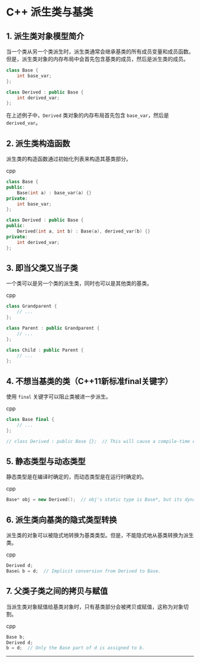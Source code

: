 # C++ 派生类与基类

## 1. 派生类对象模型简介

当一个类从另一个类派生时，派生类通常会继承基类的所有成员变量和成员函数。但是，派生类对象的内存布局中会首先包含基类的成员，然后是派生类的成员。

```cpp
class Base {
    int base_var;
};

class Derived : public Base {
    int derived_var;
};
```

在上述例子中，`Derived` 类对象的内存布局首先包含 `base_var`，然后是 `derived_var`。

2\. 派生类构造函数
-----------

派生类的构造函数通过初始化列表来构造其基类部分。

cpp

```cpp
class Base {
public:
    Base(int a) : base_var(a) {}
private:
    int base_var;
};

class Derived : public Base {
public:
    Derived(int a, int b) : Base(a), derived_var(b) {}
private:
    int derived_var;
};
```

3\. 即当父类又当子类
------------

一个类可以是另一个类的派生类，同时也可以是其他类的基类。

cpp

```cpp
class Grandparent {
    // ...
};

class Parent : public Grandparent {
    // ...
};

class Child : public Parent {
    // ...
};
```

4\. 不想当基类的类（C++11新标准final关键字）
-----------------------------

使用 `final` 关键字可以阻止类被进一步派生。

cpp

```cpp
class Base final {
    // ...
};

// class Derived : public Base {};  // This will cause a compile-time error.
```

5\. 静态类型与动态类型
-------------

静态类型是在编译时确定的，而动态类型是在运行时确定的。

cpp

```cpp
Base* obj = new Derived();  // obj's static type is Base*, but its dynamic type is Derived*.
```

6\. 派生类向基类的隐式类型转换
-----------------

派生类的对象可以被隐式地转换为基类类型。但是，不能隐式地从基类转换为派生类。

cpp

```cpp
Derived d;
Base& b = d;  // Implicit conversion from Derived to Base.
```

7\. 父类子类之间的拷贝与赋值
----------------

当派生类对象赋值给基类对象时，只有基类部分会被拷贝或赋值，这称为对象切割。

cpp

```cpp
Base b;
Derived d;
b = d;  // Only the Base part of d is assigned to b.
```

---
